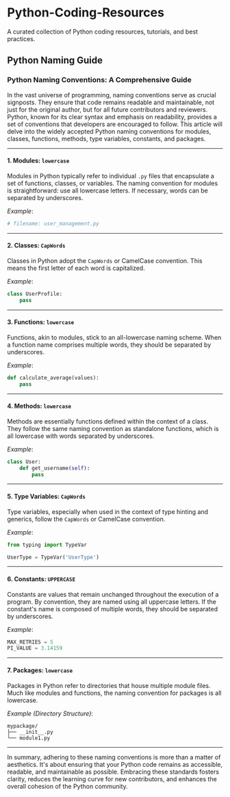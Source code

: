 # Python-Coding-Resources

A curated collection of Python coding resources, tutorials, and best practices.


## Python Naming Guide

### Python Naming Conventions: A Comprehensive Guide

In the vast universe of programming, naming conventions serve as crucial signposts. They ensure that code remains readable and maintainable, not just for the original author, but for all future contributors and reviewers. Python, known for its clear syntax and emphasis on readability, provides a set of conventions that developers are encouraged to follow. This article will delve into the widely accepted Python naming conventions for modules, classes, functions, methods, type variables, constants, and packages.

---

#### 1. Modules: `lowercase`

Modules in Python typically refer to individual `.py` files that encapsulate a set of functions, classes, or variables. The naming convention for modules is straightforward: use all lowercase letters. If necessary, words can be separated by underscores.

*Example*:

```python
# filename: user_management.py
```

---

#### 2. Classes: `CapWords`

Classes in Python adopt the `CapWords` or CamelCase convention. This means the first letter of each word is capitalized.

*Example*:

```python
class UserProfile:
    pass
```

---

#### 3. Functions: `lowercase`

Functions, akin to modules, stick to an all-lowercase naming scheme. When a function name comprises multiple words, they should be separated by underscores.

*Example*:

```python
def calculate_average(values):
    pass
```

---

#### 4. Methods: `lowercase`

Methods are essentially functions defined within the context of a class. They follow the same naming convention as standalone functions, which is all lowercase with words separated by underscores.

*Example*:

```python
class User:
    def get_username(self):
        pass
```

---

#### 5. Type Variables: `CapWords`

Type variables, especially when used in the context of type hinting and generics, follow the `CapWords` or CamelCase convention.

*Example*:

```python
from typing import TypeVar

UserType = TypeVar('UserType')
```

---

#### 6. Constants: `UPPERCASE`

Constants are values that remain unchanged throughout the execution of a program. By convention, they are named using all uppercase letters. If the constant's name is composed of multiple words, they should be separated by underscores.

*Example*:

```python
MAX_RETRIES = 5
PI_VALUE = 3.14159
```

---

#### 7. Packages: `lowercase`

Packages in Python refer to directories that house multiple module files. Much like modules and functions, the naming convention for packages is all lowercase. 

*Example (Directory Structure)*:

```
mypackage/
├── __init__.py
└── module1.py
```

---

In summary, adhering to these naming conventions is more than a matter of aesthetics. It's about ensuring that your Python code remains as accessible, readable, and maintainable as possible. Embracing these standards fosters clarity, reduces the learning curve for new contributors, and enhances the overall cohesion of the Python community.

